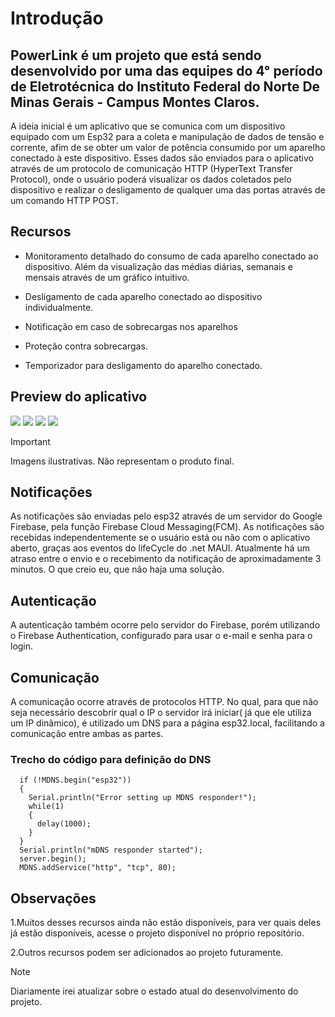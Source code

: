 # Introdução
## PowerLink é um projeto que está sendo desenvolvido por uma das equipes do 4° período de Eletrotécnica do Instituto Federal do Norte De Minas Gerais - Campus Montes Claros.

A ideia inicial é um aplicativo que se comunica com um dispositivo equipado com um Esp32 para a coleta e manipulação de dados de tensão e corrente, afim de se obter um valor de potência consumido por um aparelho conectado à este dispositivo. Esses dados são enviados para o aplicativo através de um protocolo de comunicação HTTP (HyperText Transfer Protocol), onde o usuário poderá visualizar os dados coletados pelo dispositivo e realizar o desligamento de qualquer uma das portas através de um comando HTTP POST.

## Recursos

* Monitoramento detalhado do consumo de cada aparelho conectado ao dispositivo. Além da visualização das médias diárias, semanais e mensais através de um gráfico intuitivo.

* Desligamento de cada aparelho conectado ao dispositivo individualmente.

* Notificação em caso de sobrecargas nos aparelhos

* Proteção contra sobrecargas.

* Temporizador para desligamento do aparelho conectado.

## Preview do aplicativo


<img src="/folder/Captura de tela 2024-04-22 045949.png">

<img src="/folder/Captura de tela 2024-04-22 050010.png">

<img src="/folder/Captura de tela 2024-04-22 050028.png">

<img src="/folder/Captura de tela 2024-04-22 050114.png">

> [!IMPORTANT]
> Imagens ilustrativas. Não representam o produto final.

## Notificações
As notificações são enviadas pelo esp32 através de um servidor do Google Firebase, pela função Firebase Cloud Messaging(FCM). As notificações são recebidas independentemente se o usuário está ou não com o aplicativo aberto, graças aos eventos do lifeCycle do .net MAUI. Atualmente há um atraso entre o envio e o recebimento da notificação de aproximadamente 3 minutos. O que creio eu, que não haja uma solução.

## Autenticação
A autenticação também ocorre pelo servidor do Firebase, porém utilizando o Firebase Authentication, configurado para usar o e-mail e senha para o login.

## Comunicação
A comunicação ocorre através de protocolos HTTP. No qual, para que não seja necessário descobrir qual o IP o servidor irá iniciar( já que ele utiliza um IP dinâmico), é utilizado um DNS para a página esp32.local, facilitando a comunicação entre ambas as partes.
### Trecho do código para definição do DNS
```
  if (!MDNS.begin("esp32")) 
  {
    Serial.println("Error setting up MDNS responder!");
    while(1)
    {
      delay(1000);
    }
  }
  Serial.println("mDNS responder started");
  server.begin();
  MDNS.addService("http", "tcp", 80);
```

## Observações

1.Muitos desses recursos ainda não estão disponíveis, para ver quais deles já estão disponíveis, acesse o projeto disponível no próprio repositório.

2.Outros recursos podem ser adicionados ao projeto futuramente.

> [!NOTE]
> Diariamente irei atualizar sobre o estado atual do desenvolvimento do projeto.
